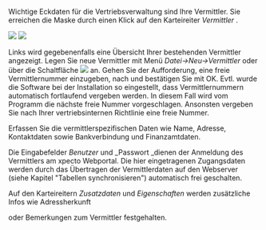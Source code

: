 Wichtige Eckdaten für die Vertriebsverwaltung sind Ihre Vermittler. Sie erreichen die Maske durch einen Klick auf den Karteireiter _Vermittler_
.

![](http://xpecto.github.io/docs/img/img023.png)
![](http://xpecto.github.io/docs/img/img025.png)

Links wird gegebenenfalls eine Übersicht Ihrer bestehenden Vermittler angezeigt. Legen Sie neue Vermittler mit Menü	_Datei-&gt;Neu-&gt;Vermittler_ oder über die Schaltfläche
![](http://xpecto.github.io/docs/img/img026.png)
an. Gehen Sie der Aufforderung, eine freie Vermittlernummer einzugeben, nach und bestätigen Sie mit OK. Evtl. wurde die Software bei der Installation
so eingestellt, dass Vermittlernummern automatisch fortlaufend vergeben werden. In diesem Fall wird vom Programm die nächste freie Nummer
vorgeschlagen. Ansonsten vergeben Sie nach Ihrer vertriebsinternen Richtlinie eine freie Nummer.

Erfassen Sie die vermittlerspezifischen Daten wie Name, Adresse, Kontaktdaten sowie Bankverbindung und Finanzamtdaten.

Die Eingabefelder _Benutzer_ und _Passwort _dienen der Anmeldung des Vermittlers am xpecto Webportal. Die hier eingetragenen Zugangsdaten
werden durch das Übertragen der Vermittlerdaten auf den Webserver (siehe Kapitel "Tabellen synchronisieren") automatisch frei geschalten.

Auf den Karteireitern _Zusatzdaten_ und _Eigenschaften_ werden zusätzliche Infos wie Adressherkunft

oder Bemerkungen zum Vermittler festgehalten.
